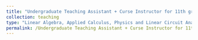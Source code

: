```yaml
---
title: "Undergraduate Teaching Assistant + Curse Instructor for 11th grade junior year, and 12th grade senior year"
collection: teaching
type: "Linear Algebra, Applied Calculus, Physics and Linear Circuit Analysis"
permalink: /Undergraduate Teaching Assistant + Curse Instructor for 11th grade junior year, and 12th grade senior year
---
```


